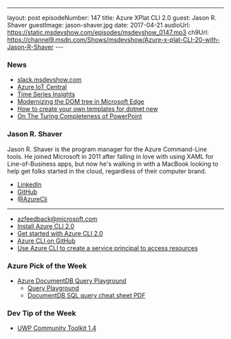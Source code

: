 ---
layout: post
episodeNumber: 147
title: Azure XPlat CLI 2.0
guest: Jason R. Shaver
guestImage: jason-shaver.jpg
date: 2017-04-21
audioUrl: https://static.msdevshow.com/episodes/msdevshow_0147.mp3
ch9Url: https://channel9.msdn.com/Shows/msdevshow/Azure-x-plat-CLI-20-with-Jason-R-Shaver
--- 

### News

 - [slack.msdevshow.com](http://slack.msdevshow.com/)
 - [Azure IoT Central](https://www.microsoft.com/en-us/internet-of-things/iot-central-saas-solutions)
 - [Time Series Insights](https://azure.microsoft.com/en-us/services/time-series-insights)
 - [Modernizing the DOM tree in Microsoft Edge](https://blogs.windows.com/msedgedev/2017/04/19/modernizing-dom-tree-microsoft-edge)
 - [How to create your own templates for dotnet new](https://blogs.msdn.microsoft.com/dotnet/2017/04/02/how-to-create-your-own-templates-for-dotnet-new/)
 - [On The Turing Completeness of PowerPoint](https://youtu.be/uNjxe8ShM-8)

### Jason R. Shaver

Jason R. Shaver is the program manager for the Azure Command-Line tools. He joined Microsoft in 2011 after falling in love with using XAML for Line-of-Business apps, but now he's walking in with a MacBook looking to help get folks started in the cloud, regardless of their computer brand.  

 - [LinkedIn](https://www.linkedin.com/in/jason-r-shaver-5b9a753/)
 - [GitHub](https://github.com/JasonRShaver)
 - [@AzureCli](https://twitter.com/azurecli)

-----------------------------------------------

 - [azfeedback@microsoft.com](mailto:azfeedback@microsoft.com)
 - [Install Azure CLI 2.0](https://docs.microsoft.com/en-us/cli/azure/install-azure-cli)
 - [Get started with Azure CLI 2.0](https://docs.microsoft.com/en-us/cli/azure/get-started-with-azure-cli)
 - [Azure CLI on GitHub](https://github.com/Azure/azure-cli)
 - [Use Azure CLI to create a service principal to access resources](https://docs.microsoft.com/en-us/azure/azure-resource-manager/resource-group-authenticate-service-principal-cli)

### Azure Pick of the Week

 - [Azure DocumentDB Query Playground](https://kencenerelli.wordpress.com/2017/03/30/azure-documentdb-query-playground/)
   - [Query Playground](https://www.documentdb.com/sql/demo)
   - [DocumentDB SQL query cheat sheet PDF](https://docs.microsoft.com/en-us/azure/documentdb/documentdb-sql-query-cheat-sheet)

### Dev Tip of the Week

 - [UWP Community Toolkit 1.4](https://blogs.windows.com/buildingapps/2017/04/03/announcing-uwp-community-toolkit-1-4/)